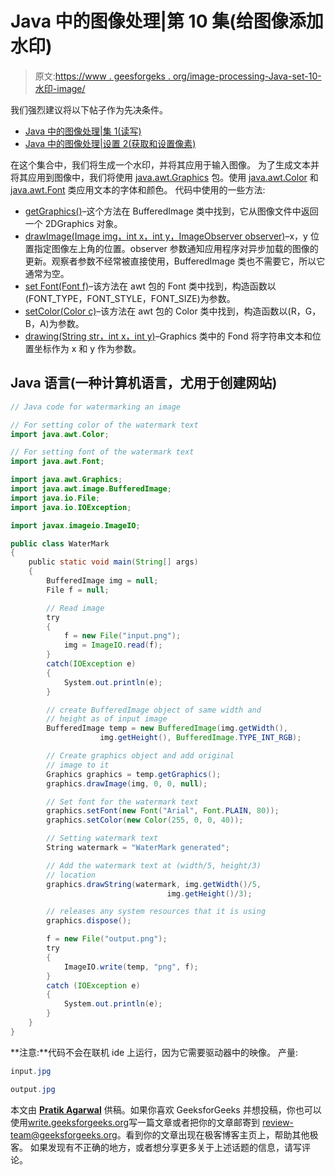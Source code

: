 # Java 中的图像处理|第 10 集(给图像添加水印)

> 原文:[https://www . geesforgeks . org/image-processing-Java-set-10-水印-image/](https://www.geeksforgeeks.org/image-processing-java-set-10-watermarking-image/)

我们强烈建议将以下帖子作为先决条件。

*   [Java 中的图像处理|集 1(读写)](https://www.geeksforgeeks.org/image-processing-java-set-1-read-write/)
*   [Java 中的图像处理|设置 2(获取和设置像素)](https://www.geeksforgeeks.org/image-processing-java-set-2-get-set-pixels/)

在这个集合中，我们将生成一个水印，并将其应用于输入图像。
为了生成文本并将其应用到图像中，我们将使用 [java.awt.Graphics](https://docs.oracle.com/javase/7/docs/api/java/awt/Graphics.html) 包。使用 [java.awt.Color](https://docs.oracle.com/javase/7/docs/api/java/awt/Color.html) 和 [java.awt.Font](https://docs.oracle.com/javase/7/docs/api/java/awt/Font.html) 类应用文本的字体和颜色。
代码中使用的一些方法:

*   [getGraphics()](https://docs.oracle.com/javase/7/docs/api/java/awt/image/BufferedImage.html#getGraphics())–这个方法在 BufferedImage 类中找到，它从图像文件中返回一个 2DGraphics 对象。
*   [drawImage(Image img，int x，int y，ImageObserver observer)](https://docs.oracle.com/javase/7/docs/api/java/awt/Graphics.html#drawImage(java.awt.Image,%20int,%20int,%20java.awt.Color,%20java.awt.image.ImageObserver))–x，y 位置指定图像左上角的位置。observer 参数通知应用程序对异步加载的图像的更新。观察者参数不经常被直接使用，BufferedImage 类也不需要它，所以它通常为空。
*   [set Font(Font f)](https://docs.oracle.com/javase/7/docs/api/java/awt/Graphics.html#setFont(java.awt.Font))–该方法在 awt 包的 Font 类中找到，构造函数以(FONT_TYPE，FONT_STYLE，FONT_SIZE)为参数。
*   [setColor(Color c)](https://docs.oracle.com/javase/7/docs/api/java/awt/Graphics.html#setColor(java.awt.Color))–该方法在 awt 包的 Color 类中找到，构造函数以(R，G，B，A)为参数。
*   [drawing(String str，int x，int y)](https://docs.oracle.com/javase/7/docs/api/java/awt/Graphics.html#drawString(java.lang.String,%20int,%20int))–Graphics 类中的 Fond 将字符串文本和位置坐标作为 x 和 y 作为参数。

## Java 语言(一种计算机语言，尤用于创建网站)

```java
// Java code for watermarking an image

// For setting color of the watermark text
import java.awt.Color;

// For setting font of the watermark text
import java.awt.Font;

import java.awt.Graphics;
import java.awt.image.BufferedImage;
import java.io.File;
import java.io.IOException;

import javax.imageio.ImageIO;

public class WaterMark
{
    public static void main(String[] args)
    {
        BufferedImage img = null;
        File f = null;

        // Read image
        try
        {
            f = new File("input.png");
            img = ImageIO.read(f);
        }
        catch(IOException e)
        {
            System.out.println(e);
        }

        // create BufferedImage object of same width and
        // height as of input image
        BufferedImage temp = new BufferedImage(img.getWidth(),
                    img.getHeight(), BufferedImage.TYPE_INT_RGB);

        // Create graphics object and add original
        // image to it
        Graphics graphics = temp.getGraphics();
        graphics.drawImage(img, 0, 0, null);

        // Set font for the watermark text
        graphics.setFont(new Font("Arial", Font.PLAIN, 80));
        graphics.setColor(new Color(255, 0, 0, 40));

        // Setting watermark text
        String watermark = "WaterMark generated";

        // Add the watermark text at (width/5, height/3)
        // location
        graphics.drawString(watermark, img.getWidth()/5,
                                   img.getHeight()/3);

        // releases any system resources that it is using
        graphics.dispose();

        f = new File("output.png");
        try
        {
            ImageIO.write(temp, "png", f);
        }
        catch (IOException e)
        {
            System.out.println(e);
        }
    }
}
```

**注意:**代码不会在联机 ide 上运行，因为它需要驱动器中的映像。
产量:

```java
input.jpg

output.jpg
```

本文由 [**Pratik Agarwal**](https://www.facebook.com/Pratik.Agarwal01) 供稿。如果你喜欢 GeeksforGeeks 并想投稿，你也可以使用[write.geeksforgeeks.org](https://write.geeksforgeeks.org)写一篇文章或者把你的文章邮寄到 review-team@geeksforgeeks.org。看到你的文章出现在极客博客主页上，帮助其他极客。
如果发现有不正确的地方，或者想分享更多关于上述话题的信息，请写评论。